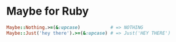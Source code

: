 # Maybe for Ruby

```ruby
Maybe::Nothing.>=(&:upcase)           # => NOTHING
Maybe::Just('hey there').>=(&:upcase) # => Just('HEY THERE')
```
